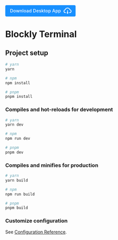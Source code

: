 <foreignObject width="100%" height="100%">
<div xmlns="http://www.w3.org/1999/xhtml">
<style>
.todesktop-download-button-universal {
display: inline-flex;
align-items: center;
justify-content: center;
height: 36px;
padding-left: 10px;
padding-right: 10px;
border-radius: 4px;
background-color: #1890ff;
color: #ffffff;
font-family: -apple-system, BlinkMacSystemFont, "Segoe UI", "Roboto", "Oxygen", "Ubuntu", "Cantarell", "Fira Sans", "Droid Sans", "Helvetica Neue", sans-serif;
text-decoration: none;
}
.todesktop-download-button-universal > span {
padding-left: 5px;
padding-right: 5px;
font-size: 14px;
line-height: 1;
font-weight: 500;
letter-spacing: .025ch;
}
.todesktop-download-button-universal > img, .todesktop-download-button-universal > svg {
width: 25px;
padding-left: 3px;
padding-right: 3px;
}
</style>
<a href="https://dl.todesktop.com/230712if6vcxl23/" class="todesktop-download-button-universal" download><span>Download Desktop App</span><svg viewBox="0 0 896 704" xmlns="http://www.w3.org/2000/svg"><g fill="currentColor"><path d="M560 546.3h-74.1V304c0-4.4-3.6-8-8-8h-60c-4.4 0-8 3.6-8 8v242.3H336c-6.7 0-10.4 7.7-6.3 12.9l112 141.7a8 8 0 0012.6 0l112-141.7c4.1-5.2.4-12.9-6.3-12.9z"></path><path d="M747.4 206.7C701.6 85.9 584.9 0 448.2 0S194.8 85.8 149 206.6C63.3 229.1 0 307.2 0 400c0 110.5 89.5 200 199.9 200H240c4.4 0 8-3.6 8-8v-60c0-4.4-3.6-8-8-8h-40.1c-33.7 0-65.4-13.4-89-37.7-23.5-24.2-36-56.8-34.9-90.6.9-26.4 9.9-51.2 26.2-72.1 16.7-21.3 40.1-36.8 66.1-43.7l37.9-9.9 13.9-36.6c8.6-22.8 20.6-44.1 35.7-63.4a245.6 245.6 0 0152.4-49.9c41.1-28.9 89.5-44.2 140-44.2s98.9 15.3 140 44.2c19.9 14 37.5 30.8 52.4 49.9 15.1 19.3 27.1 40.7 35.7 63.4l13.8 36.5 37.8 10C782.1 294.5 820 343.8 820 400c0 33.1-12.9 64.3-36.3 87.7a123.07 123.07 0 01-87.6 36.3H656c-4.4 0-8 3.6-8 8v60c0 4.4 3.6 8 8 8h40.1C806.5 600 896 510.5 896 400c0-92.7-63.1-170.7-148.6-193.3z"></path></g></svg></a>
</div>
</foreignObject>

# Blockly Terminal

## Project setup

```bash
# yarn
yarn

# npm
npm install

# pnpm
pnpm install
```

### Compiles and hot-reloads for development

```bash
# yarn
yarn dev

# npm
npm run dev

# pnpm
pnpm dev
```

### Compiles and minifies for production

```bash
# yarn
yarn build

# npm
npm run build

# pnpm
pnpm build
```

### Customize configuration

See [Configuration Reference](https://vitejs.dev/config/).


